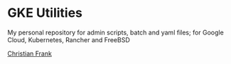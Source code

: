 # GKE Utilities

My personal repository for admin scripts, batch and yaml files; for Google Cloud,
Kubernetes, Rancher and FreeBSD

[Christian Frank](http://www.chfrank.net/)
